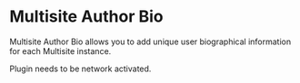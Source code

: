 # Multisite Author Bio

Multisite Author Bio allows you to add unique user biographical information for each Multisite instance.

Plugin needs to be network activated.
